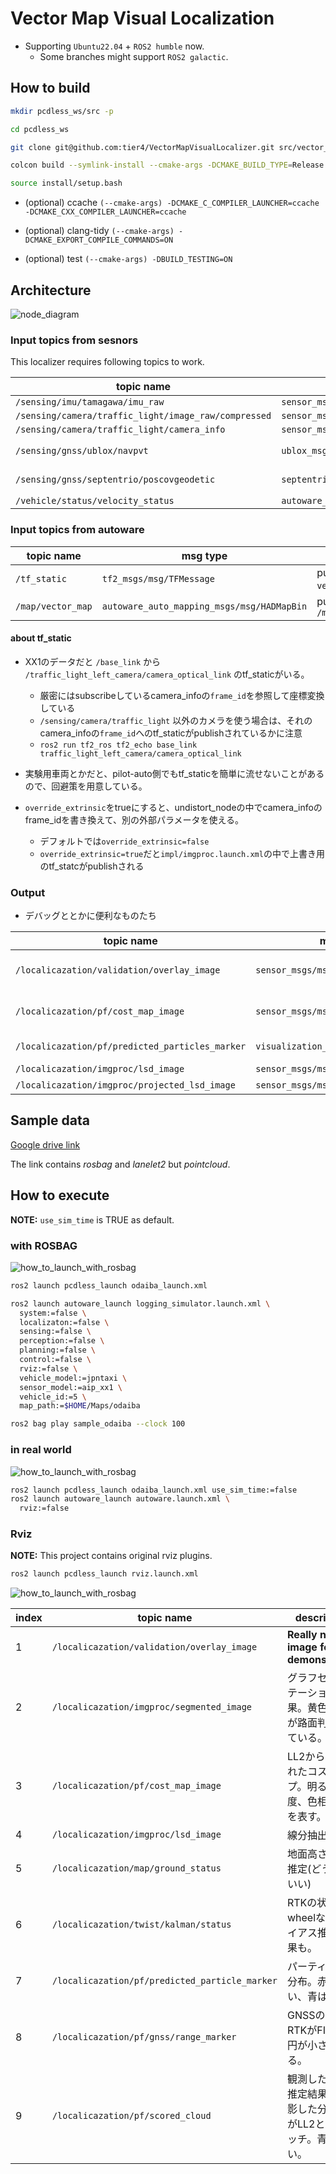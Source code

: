 # Vector Map Visual Localization

* Supporting `Ubuntu22.04` + `ROS2 humble` now.
  * Some branches might support `ROS2 galactic`.

## How to build

```bash
mkdir pcdless_ws/src -p

cd pcdless_ws

git clone git@github.com:tier4/VectorMapVisualLocalizer.git src/vector_map_visual_localizer --recursive

colcon build --symlink-install --cmake-args -DCMAKE_BUILD_TYPE=Release -DBUILD_SOPHUS_TESTS=OFF

source install/setup.bash
```

* (optional) ccache `(--cmake-args) -DCMAKE_C_COMPILER_LAUNCHER=ccache -DCMAKE_CXX_COMPILER_LAUNCHER=ccache`

* (optional) clang-tidy `(--cmake-args) -DCMAKE_EXPORT_COMPILE_COMMANDS=ON`

* (optional) test `(--cmake-args) -DBUILD_TESTING=ON`

## Architecture

![node_diagram](docs/node_diagram.png)

### Input topics from sesnors

This localizer requires following topics to work.

|  topic name  |  msg type  | description |
| ---- | ---- | -- |
|  `/sensing/imu/tamagawa/imu_raw`                      |  `sensor_msgs/msg/Imu`                            |  |
|  `/sensing/camera/traffic_light/image_raw/compressed` |  `sensor_msgs/msg/CompressedImage`                |  |
|  `/sensing/camera/traffic_light/camera_info`          |  `sensor_msgs/msg/CameraInfo`                     |  |
|  `/sensing/gnss/ublox/navpvt`                         |  `ublox_msgs/msg/NavPVT`                          | If you use ublox |
|  `/sensing/gnss/septentrio/poscovgeodetic`            |  `septentrio_gnss_driver_msgs/msg/PosCovGeodetic` | If you use Septentrio |
|  `/vehicle/status/velocity_status`                    |  `autoware_auto_vehicle_msgs/msg/VelocityReport`  |  |

### Input topics from autoware

|  topic name  |  msg type  | description |
| ---- | ---- | -- |
|  `/tf_static`      | `tf2_msgs/msg/TFMessage`                   | published from `vehicle_interface` ?  |
|  `/map/vector_map` | `autoware_auto_mapping_msgs/msg/HADMapBin` | published from `/map/lanelet2_map_loader` |

#### about tf_static

* XX1のデータだと `/base_link` から `/traffic_light_left_camera/camera_optical_link` のtf_staticがいる。
  * 厳密にはsubscribeしているcamera_infoの`frame_id`を参照して座標変換している
  * `/sensing/camera/traffic_light` 以外のカメラを使う場合は、それのcamera_infoの`frame_id`へのtf_staticがpublishされているかに注意
  * `ros2 run tf2_ros tf2_echo base_link traffic_light_left_camera/camera_optical_link`

* 実験用車両とかだと、pilot-auto側でもtf_staticを簡単に流せないことがあるので、回避策を用意している。
* `override_extrinsic`をtrueにすると、undistort_nodeの中でcamera_infoのframe_idを書き換えて、別の外部パラメータを使える。
  * デフォルトでは`override_extrinsic=false`
  * `override_extrinsic=true`だと`impl/imgproc.launch.xml`の中で上書き用のtf_statcがpublishされる

### Output

* デバッグととかに便利なものたち

|  topic name  |  msg type  | description |
| ---- | ---- | -- |
|  `/localicazation/validation/overlay_image`      | `sensor_msgs/msg/Image`  | Really nice image for demonstration  |
|  `/localicazation/pf/cost_map_image`             | `sensor_msgs/msg/Image`  | Visualization of cost map for debug  |
|  `/localicazation/pf/predicted_particles_marker` | `visualization_msgs/msg/MarkerArray`  | Particles of particle filter |
|  `/localicazation/imgproc/lsd_image`             | `sensor_msgs/msg/Image`  | image |
|  `/localicazation/imgproc/projected_lsd_image`   | `sensor_msgs/msg/Image`  | image |

## Sample data

 [Google drive link](https://drive.google.com/drive/folders/1uNxQ2uPFEGbYXUODQMc7GRO5r9c3Fj6o?usp=share_link)

The link contains *rosbag* and *lanelet2* but *pointcloud*.

## How to execute

**NOTE:** `use_sim_time` is TRUE as default.

### with ROSBAG

![how_to_launch_with_rosbag](docs/how_to_launch_with_rosbag.drawio.svg)

```bash
ros2 launch pcdless_launch odaiba_launch.xml 

ros2 launch autoware_launch logging_simulator.launch.xml \
  system:=false \
  localizaton:=false \
  sensing:=false \
  perception:=false \
  planning:=false \
  control:=false \
  rviz:=false \
  vehicle_model:=jpntaxi \ 
  sensor_model:=aip_xx1 \
  vehicle_id:=5 \
  map_path:=$HOME/Maps/odaiba

ros2 bag play sample_odaiba --clock 100
```

### in real world

![how_to_launch_with_rosbag](docs/how_to_launch_in_real.drawio.svg)

```bash
ros2 launch pcdless_launch odaiba_launch.xml use_sim_time:=false
ros2 launch autoware_launch autoware.launch.xml \
  rviz:=false
```

### Rviz

**NOTE:** This project contains original rviz plugins.

```bash
ros2 launch pcdless_launch rviz.launch.xml
```

![how_to_launch_with_rosbag](docs/rviz_description.png)

|  index | topic name | description |
| ---- | ---- | -- |
| 1  |  `/localicazation/validation/overlay_image`     | **Really nice image for demonstration**  |
| 2  |  `/localicazation/imgproc/segmented_image`      | グラフセグメンテーションの結果。黄色い領域が路面判定されている。 |
| 3  |  `/localicazation/pf/cost_map_image`            | LL2から生成されたコストマップ。明るさが強度、色相が方位を表す。 |
| 4  |  `/localicazation/imgproc/lsd_image`            | 線分抽出の結果 |
| 5  |  `/localicazation/map/ground_status`            | 地面高さ・勾配推定(どうでもいい) |
| 6  |  `/localicazation/twist/kalman/status`          | RTKの状態やwheelなど。バイアス推定の結果も。 |
| 7  |  `/localicazation/pf/predicted_particle_marker` | パーティクルの分布。赤が嬉しい、青は嫌い。 |
| 8  |  `/localicazation/pf/gnss/range_marker`         | GNSSの観測。RTKがFIXだと円が小さくなる。 |
| 9  |  `/localicazation/pf/scored_cloud`              | 観測した線分を推定結果で逆投影した分布。赤がLL2とよくマッチ。青は嫌い。 |
